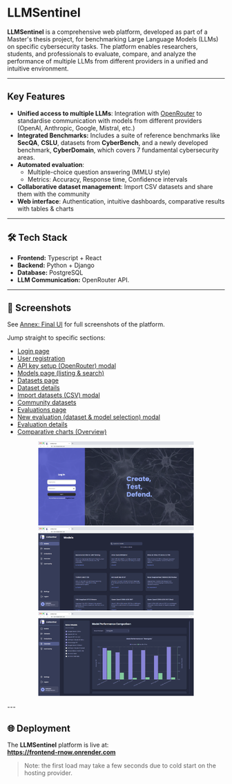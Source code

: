 # LLMSentinel

**LLMSentinel** is a comprehensive web platform, developed as part of a Master's thesis project, for benchmarking Large Language Models (LLMs) on specific cybersecurity tasks. The platform enables researchers, students, and professionals to evaluate, compare, and analyze the performance of multiple LLMs from different providers in a unified and intuitive environment.

---

## Key Features
- **Unified access to multiple LLMs**: Integration with [OpenRouter](https://openrouter.ai/) to standardise communication with models from different providers (OpenAI, Anthropic, Google, Mistral, etc.)
- **Integrated Benchmarks:** Includes a suite of reference benchmarks like **SecQA**, **CSLU**, datasets from **CyberBench**, and a newly developed benchmark, **CyberDomain**, which covers 7 fundamental cybersecurity areas.
- **Automated evaluation**:
  - Multiple-choice question answering (MMLU style)
  - Metrics: Accuracy, Response time, Confidence intervals
- **Collaborative dataset management**: Import CSV datasets and share them with the community
- **Web interface**: Authentication, intuitive dashboards, comparative results with tables & charts

---

## 🛠️ Tech Stack
- **Frontend:** Typescript + React
- **Backend:** Python + Django
- **Database:** PostgreSQL  
- **LLM Communication:** OpenRouter API.

---

## 📸 Screenshots
See [Annex: Final UI](docs/annex_interface_final.md) for full screenshots of the platform.

Jump straight to specific sections:

- [Login page](docs/annex_interface_final.md#p%C3%A1gina-de-autentica%C3%A7%C3%A3o-login)
- [User registration](docs/annex_interface_final.md#p%C3%A1gina-de-registo-de-novos-utilizadores)
- [API key setup (OpenRouter) modal](docs/annex_interface_final.md#pop-up-configura%C3%A7%C3%A3o-de-chave-de-api-openrouter)
- [Models page (listing & search)](docs/annex_interface_final.md#p%C3%A1gina-de-modelos-listagem--pesquisa)
- [Datasets page](docs/annex_interface_final.md#p%C3%A1gina-de-datasets)
- [Dataset details](docs/annex_interface_final.md#detalhe-de-um-dataset)
- [Import datasets (CSV) modal](docs/annex_interface_final.md#pop-up-importa%C3%A7%C3%A3o-de-datasets-csv)
- [Community datasets](docs/annex_interface_final.md#p%C3%A1gina-de-datasets-comunit%C3%A1rios)
- [Evaluations page](docs/annex_interface_final.md#p%C3%A1gina-de-avalia%C3%A7%C3%B5es-executadas)
- [New evaluation (dataset & model selection) modal](docs/annex_interface_final.md#pop-up-nova-avalia%C3%A7%C3%A3o-sele%C3%A7%C3%A3o-de-dataset-e-modelo)
- [Evaluation details](docs/annex_interface_final.md#detalhes-de-uma-avalia%C3%A7%C3%A3o)
- [Comparative charts (Overview)](docs/annex_interface_final.md#gr%C3%A1ficos-comparativos-overview)

<p align="center">
  <img src="docs/screenshots/login_page.png" alt="Login" width="360" />
  <img src="docs/screenshots/models_page.png" alt="Models" width="360" />
  <img src="docs/screenshots/overview_page.png" alt="Overview" width="360" />
</p>
---

## 🌐 Deployment

The **LLMSentinel** platform is live at:  
**https://frontend-rnow.onrender.com**

> Note: the first load may take a few seconds due to cold start on the hosting provider.